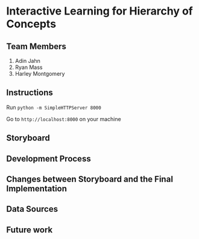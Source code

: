 Interactive Learning for Hierarchy of Concepts
===============
## Team Members
1. Adin Jahn
2. Ryan Mass
3. Harley Montgomery

## Instructions
Run 
`python -m SimpleHTTPServer 8000`

Go to `http://localhost:8000` on your machine

## Storyboard

## Development Process

## Changes between Storyboard and the Final Implementation

## Data Sources

## Future work
